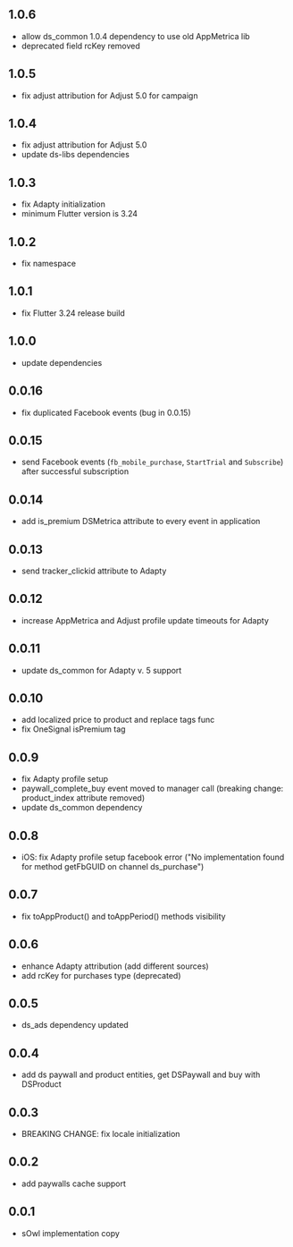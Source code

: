 ## 1.0.6
- allow ds_common 1.0.4 dependency to use old AppMetrica lib
- deprecated field rcKey removed

## 1.0.5
- fix adjust attribution for Adjust 5.0 for campaign

## 1.0.4
- fix adjust attribution for Adjust 5.0
- update ds-libs dependencies

## 1.0.3
- fix Adapty initialization
- minimum Flutter version is 3.24

## 1.0.2
- fix namespace

## 1.0.1
- fix Flutter 3.24 release build

## 1.0.0
- update dependencies

## 0.0.16
- fix duplicated Facebook events (bug in 0.0.15)

## 0.0.15
- send Facebook events (`fb_mobile_purchase`, `StartTrial` and `Subscribe`) after successful subscription

## 0.0.14
- add is_premium DSMetrica attribute to every event in application

## 0.0.13
- send tracker_clickid attribute to Adapty

## 0.0.12
- increase AppMetrica and Adjust profile update timeouts for Adapty

## 0.0.11
- update ds_common for Adapty v. 5 support

## 0.0.10
- add localized price to product and replace tags func
- fix OneSignal isPremium tag

## 0.0.9
- fix Adapty profile setup
- paywall_complete_buy event moved to manager call (breaking change: product_index attribute removed)
- update ds_common dependency

## 0.0.8
- iOS: fix Adapty profile setup facebook error ("No implementation found for method getFbGUID on channel ds_purchase")

## 0.0.7
- fix toAppProduct() and toAppPeriod() methods visibility

## 0.0.6
- enhance Adapty attribution (add different sources)
- add rcKey for purchases type (deprecated)

## 0.0.5
- ds_ads dependency updated

## 0.0.4
- add ds paywall and product entities, get DSPaywall and buy with DSProduct

## 0.0.3
- BREAKING CHANGE: fix locale initialization

## 0.0.2
- add paywalls cache support

## 0.0.1
- sOwl implementation copy